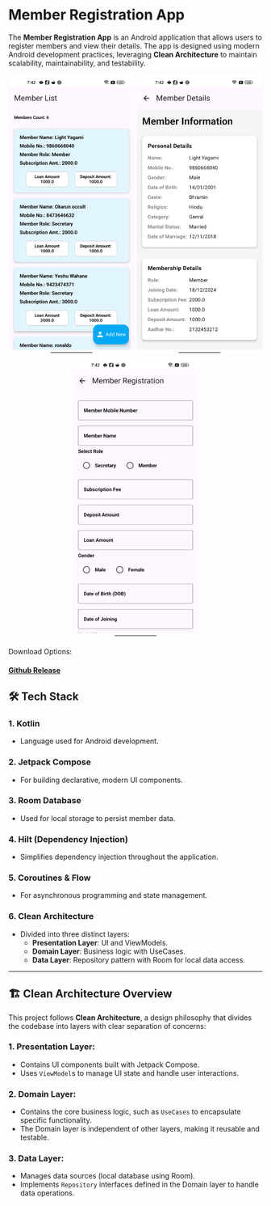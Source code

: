 # Member Registration App

The **Member Registration App** is an Android application that allows users to register members and view their details. The app is designed using modern Android development practices, leveraging **Clean Architecture** to maintain scalability, maintainability, and testability.

<p align="center">
<img src="https://raw.githubusercontent.com/yeshuwahane/memberregistrationapp/refs/heads/main/screenshot1.png" width="250"/>
<img src="https://github.com/yeshuwahane/memberregistrationapp/blob/main/screenshot3.png" width="250"/>
<img src="https://github.com/yeshuwahane/memberregistrationapp/blob/main/screenshot2.png" width="250"/>

</p>


Download Options:
#### <a href="https://github.com/yeshuwahane/memberregistrationapp/releases/tag/Main"> Github Release<a>


## 🛠 Tech Stack

### 1. **Kotlin**
   - Language used for Android development.

### 2. **Jetpack Compose**
   - For building declarative, modern UI components.

### 3. **Room Database**
   - Used for local storage to persist member data.

### 4. **Hilt (Dependency Injection)**
   - Simplifies dependency injection throughout the application.

### 5. **Coroutines & Flow**
   - For asynchronous programming and state management.

### 6. **Clean Architecture**
   - Divided into three distinct layers:
     - **Presentation Layer**: UI and ViewModels.
     - **Domain Layer**: Business logic with UseCases.
     - **Data Layer**: Repository pattern with Room for local data access.


---

## 🏗 Clean Architecture Overview

This project follows **Clean Architecture**, a design philosophy that divides the codebase into layers with clear separation of concerns:

### 1. **Presentation Layer**:
   - Contains UI components built with Jetpack Compose.
   - Uses `ViewModel`s to manage UI state and handle user interactions.

### 2. **Domain Layer**:
   - Contains the core business logic, such as `UseCases` to encapsulate specific functionality.
   - The Domain layer is independent of other layers, making it reusable and testable.

### 3. **Data Layer**:
   - Manages data sources (local database using Room).
   - Implements `Repository` interfaces defined in the Domain layer to handle data operations.



